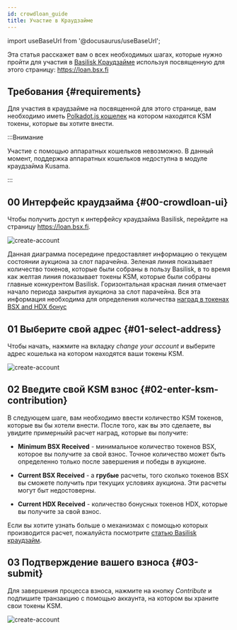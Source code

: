 ```yaml
---
id: crowdloan_guide
title: Участие в Краудзайме
---
```


import useBaseUrl from '@docusaurus/useBaseUrl';

Эта статья расскажет вам о всех необходимых шагах, которые нужно пройти для участия в [Basilisk Краудзайме](/basilisk_crowdloan) используя посвященную для этого страницу: https://loan.bsx.fi

## Требования {#requirements}

Для участия в краудзайме на посвященной для этого странице, вам необходимо иметь [Polkadot.js кошелек](https://polkadot.js.org/extension/) на котором находятся KSM токены, которые вы хотите внести. 

:::Внимание

Участие с помощью аппаратных кошельков невозможно. В данный момент, поддержка аппаратных кошельков недоступна в модуле краудзайма Kusama.

:::

## 00 Интерфейс краудзайма {#00-crowdloan-ui}

Чтобы получить доступ к интерфейсу краудзайма Basilisk, перейдите на страницу https://loan.bsx.fi.

<div style={{textAlign: 'center', marginBottom: '2rem'}}>
  <img alt="create-account" src={useBaseUrl('/img/crowdloan-guide/chart.png')}  />
</div>

Данная диаграмма посередине предоставляет информацию о текущем состоянии аукциона за слот парачейна. Зеленая линия показывает количество токенов, которые были собраны в пользу Basilisk, в то время как желтая линия показывает токены KSM, которые были собраны главные конкурентом Basilisk. Горизонтальная красная линия отмечает начало периода закрытия аукциона за слот парачейна. Вся эта информация необходима для определения количества [наград в токенах BSX and HDX бонус](/basilisk_crowdloan)

## 01 Выберите свой адрес {#01-select-address}

Чтобы начать, нажмите на вкладку *change your account* и выберите адрес кошелька на котором находятся ваши токены KSM.

<div style={{textAlign: 'center', marginBottom: '2rem'}}>
  <img alt="create-account" src={useBaseUrl('/img/crowdloan-guide/select-account.png')}  />
</div>

## 02 Введите свой KSM взнос {#02-enter-ksm-contribution}

В следующем шаге, вам необходимо ввести количество KSM токенов, которые вы бы хотели внести. После того, как вы это сделаете, вы увидите примерныйй расчет наград, которые вы получите:

* **Minimum BSX Received** - минимальное количество токенов BSX, которое вы получите за свой взнос. Точное количество может быть определенно только после завершения и победы в аукционе.

* **Current BSX Received** - a **грубые** расчеты, того сколько токенов BSX вы сможете получить при текущих условиях аукциона. Эти расчеты могут быт недостоверны. 

* **Current HDX Received** - количество бонусных токенов HDX, которые вы получите за свой взнос. 

Если вы хотите узнать больше о механизмах с помощью которых производится расчет, пожалуйста посмотрите [статью Basilisk краудзайм](/basilisk_crowdloan).

## 03 Подтверждение вашего взноса {#03-submit}

Для завершения процесса взноса, нажмите на кнопку *Contribute* и подпишите транзакцию с помощью аккаунта, на котором вы храните свои токены KSM.

<div style={{textAlign: 'center', marginBottom: '2rem'}}>
  <img alt="create-account" src={useBaseUrl('/img/crowdloan-guide/sign-submit.png')}  />
</div>
